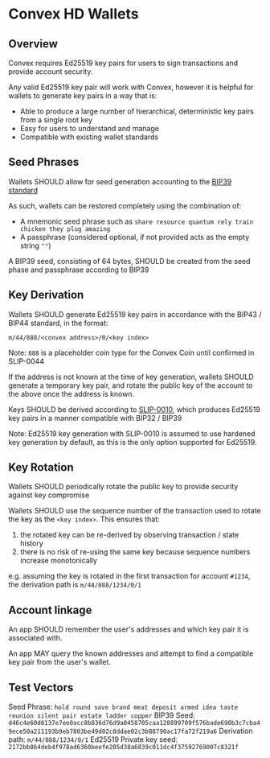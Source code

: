 # Convex HD Wallets

## Overview 

Convex requires Ed25519 key pairs for users to sign transactions and provide account security.

Any valid Ed25519 key pair will work with Convex, however it is helpful for wallets to generate key pairs in a way that is:
- Able to produce a large number of hierarchical, deterministic key pairs from a single root key
- Easy for users to understand and manage
- Compatible with existing wallet standards

## Seed Phrases

Wallets SHOULD allow for seed generation accounting to the [BIP39 standard](https://github.com/bitcoin/bips/blob/master/bip-0039.mediawiki)

As such, wallets can be restored completely using the combination of:
- A mnemonic seed phrase such as `share resource quantum rely train chicken they plug amazing`
- A passphrase (considered optional, if not provided acts as the empty string `""`)

A BIP39 seed, consisting of 64 bytes, SHOULD be created from the seed phase and passphrase according to BIP39 

## Key Derivation

Wallets SHOULD generate Ed25519 key pairs in accordance with the BIP43 / BIP44 standard, in the format:

`m/44/888/<convex address>/0/<key index>`

Note: `888` is a placeholder coin type for the Convex Coin until confirmed in SLIP-0044

If the address is not known at the time of key generation, wallets SHOULD generate a temporary key pair, and rotate the public key of the account to the above once the address is known.

Keys SHOULD be derived according to [SLIP-0010](https://github.com/satoshilabs/slips/blob/master/slip-0010.md), which produces Ed25519 key pairs in a manner compatible with BIP32 / BIP39 

Note: Ed25519 key generation with SLIP-0010 is assumed to use hardened key generation by default, as this is the only option supported for Ed25519.

## Key Rotation

Wallets SHOULD periodically rotate the public key to provide security against key compromise

Wallets SHOULD use the sequence number of the transaction used to rotate the key as the `<key index>`. This ensures that:
1. the rotated key can be re-derived by observing transaction / state history
2. there is no risk of re-using the same key because sequence numbers increase monotonically

e.g. assuming the key is rotated in the first transaction for account `#1234`, the derivation path is `m/44/888/1234/0/1`

## Account linkage

An app SHOULD remember the user's addresses and which key pair it is associated with.

An app MAY query the known addresses and attempt to find a compatible key pair from the user's wallet.

## Test Vectors

Seed Phrase: `hold round save brand meat deposit armed idea taste reunion silent pair estate ladder copper`
BIP39 Seed: `d46c4e60d0137e7ee0acc8b836d76d9a0458705caa128899709f576bade690b3c7cba49ece50a211193b9eb7803be49d02c8ddae02c3b88790ac17fa72f219a6`
Derivation path: `m/44/888/1234/0/1`
Ed25519 Private key seed: `2172bb864deb4f978ad6360beefe205d38a6839c011dc4f37592769007c8321f`
